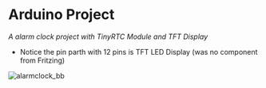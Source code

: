 # Arduino Project

*A alarm clock project with TinyRTC Module and TFT Display*

- Notice the pin parth with 12 pins is TFT LED Display (was no component from Fritzing)

![alarmclock_bb](https://user-images.githubusercontent.com/29889280/47257128-3f74e180-d48a-11e8-9c02-c853bd180af4.png)